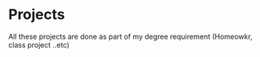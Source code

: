 Projects
========
All these projects are done as part of my degree requirement (Homeowkr, class project ..etc)

